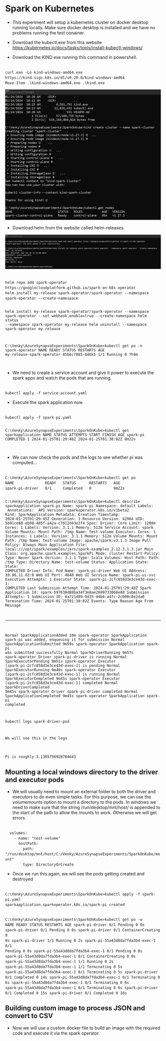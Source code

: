 # Spark on Kubernetes 

* This experiment will setup a kubernetes cluster on docker desktop running locally. Make sure docker desktop is installed and we have no problems running the test conainer. 

* Download the kubectl.exe from this website https://kubernetes.io/docs/tasks/tools/install-kubectl-windows/

* Download the KIND exe running this command in powershell.
<code>
curl.exe -Lo kind-windows-amd64.exe https://kind.sigs.k8s.io/dl/v0.20.0/kind-windows-amd64
Move-Item .\kind-windows-amd64.exe .\kind.exe
</code>

![alt text](kind-001.png "Create kubernetes cluster")

* Download helm from the website called helm-releases.


![alt text](kind-002.png "Create kubernetes cluster")

<code>
helm repo add spark-operator https://googlecloudplatform.github.io/spark-on-k8s-operator
helm install my-release spark-operator/spark-operator --namespace spark-operator --create-namespace

helm install my-release spark-operator/spark-operator --namespace spark-operator --set webhook.enable=true --create-namespace
helm status --namespace spark-operator my-release
helm uninstall --namespace spark-operator my-release

C:\Venky\AzureSynapseExperiments\SparkOnKube>kubectl get po -n spark-operator
NAME                                        READY   STATUS    RESTARTS   AGE
my-release-spark-operator-85bbc7865-846k5   1/1     Running   0          7h9m

</code>

* We need to create a service account and give it power to execute the spark apps and watch the pods that are running. 

<code>
kubectl apply -f service-account.yaml
</code>

* Execute the spark application now 
<code>
kubectl apply -f spark-pi.yaml

C:\Venky\AzureSynapseExperiments\SparkOnKube>kubectl get sparkapplication
NAME       STATUS      ATTEMPTS   START                  FINISH                 AGE
spark-pi   COMPLETED   1          2024-01-25T01:29:48Z   2024-01-25T01:30:02Z   8m22s

</code>

* We can now check the pods and the logs to see whether pi was computed...

<code>
C:\Venky\AzureSynapseExperiments\SparkOnKube>kubectl get po
NAME              READY   STATUS      RESTARTS   AGE
spark-pi-driver   0/1     Completed   0          9m22s

C:\Venky\AzureSynapseExperiments\SparkOnKube>kubectl describe sparkapplication spark-pi
Name:         spark-pi
Namespace:    default
Labels:       <none>
Annotations:  <none>
API Version:  sparkoperator.k8s.io/v1beta2
Kind:         SparkApplication
Metadata:
  Creation Timestamp:  2024-01-25T01:29:45Z
  Generation:          1
  Resource Version:    42964
  UID:                 5b91ce88-eb08-485f-a42a-c7812d43e3f4
Spec:
  Driver:
    Core Limit:  1200m
    Cores:       1
    Labels:
      Version:        3.1.1
    Memory:           512m
    Service Account:  spark
    Volume Mounts:
      Mount Path:  /tmp
      Name:        test-volume
  Executor:
    Cores:      1
    Instances:  1
    Labels:
      Version:  3.1.1
    Memory:     512m
    Volume Mounts:
      Mount Path:         /tmp
      Name:               test-volume
  Image:                  apache/spark:v3.1.3
  Image Pull Policy:      Always
  Main Application File:  local:///opt/spark/examples/jars/spark-examples_2.12-3.1.3.jar
  Main Class:             org.apache.spark.examples.SparkPi
  Mode:                   cluster
  Restart Policy:
    Type:         Never
  Spark Version:  3.1.1
  Type:           Scala
  Volumes:
    Host Path:
      Path:  /tmp
      Type:  Directory
    Name:    test-volume
Status:
  Application State:
    State:  COMPLETED
  Driver Info:
    Pod Name:             spark-pi-driver
    Web UI Address:       10.96.11.63:0
    Web UI Port:          4040
    Web UI Service Name:  spark-pi-ui-svc
  Execution Attempts:     1
  Executor State:
    spark-pi-2cfc858d3e3ce43d-exec-1:  COMPLETED
  Last Submission Attempt Time:        2024-01-25T01:29:48Z
  Spark Application Id:                spark-597638d88ba34f3e8ae2699733068e88
  Submission Attempts:                 1
  Submission ID:                       4a721489-9d35-44b4-a47c-2c000c8e2da0
  Termination Time:                    2024-01-25T01:30:02Z
Events:
  Type    Reason                     Age    From            Message
  ----    ------                     ----   ----            -------
  Normal  SparkApplicationAdded      10m    spark-operator  SparkApplication spark-pi was added, enqueuing it for submission
  Normal  SparkApplicationSubmitted  9m59s  spark-operator  SparkApplication spark-pi was submitted successfully
  Normal  SparkDriverRunning         9m57s  spark-operator  Driver spark-pi-driver is running
  Normal  SparkExecutorPending       9m51s  spark-operator  Executor [spark-pi-2cfc858d3e3ce43d-exec-1] is pending
  Normal  SparkExecutorRunning       9m49s  spark-operator  Executor [spark-pi-2cfc858d3e3ce43d-exec-1] is running
  Normal  SparkExecutorCompleted     9m45s  spark-operator  Executor [spark-pi-2cfc858d3e3ce43d-exec-1] completed
  Normal  SparkDriverCompleted       9m45s  spark-operator  Driver spark-pi-driver completed
  Normal  SparkApplicationCompleted  9m45s  spark-operator  SparkApplication spark-pi completed


kubectl logs spark-driver-pod 

We will see this in the logs

Pi is roughly 3.1385756928784643
</code>

## Mounting a local windows directory to the driver and executor pods

* We will usually need to mount an external folder to both the driver and executors to do even simple tasks. For this purpose, we can use the volumemounts option to mount a directory to the pods. In windows we need to make sure that the string /run/desktop/mnt/host/ is appended to the start of the path to allow the mounts to work. Otherwise we will get errors. 

<code>
  volumes:
    - name: "test-volume"
      hostPath:
        path: "/run/desktop/mnt/host/C:/Venky/AzureSynapseExperiments/SparkOnKube/mount"
        type: DirectoryOrCreate
</code>

* Once we run this again, we will see the pods getting created and destroyed

<code>
C:\Venky\AzureSynapseExperiments\SparkOnKube>kubectl apply -f spark-pi.yaml
sparkapplication.sparkoperator.k8s.io/spark-pi created

C:\Venky\AzureSynapseExperiments\SparkOnKube>kubectl get po -w
NAME              READY   STATUS    RESTARTS   AGE
spark-pi-driver   0/1     Pending   0          0s
spark-pi-driver   0/1     Pending   0          0s
spark-pi-driver   0/1     ContainerCreating   0          0s
spark-pi-driver   1/1     Running             0          2s
spark-pi-55a43d8da7fda3b4-exec-1   0/1     Pending             0          0s
spark-pi-55a43d8da7fda3b4-exec-1   0/1     Pending             0          0s
spark-pi-55a43d8da7fda3b4-exec-1   0/1     ContainerCreating   0          0s
spark-pi-55a43d8da7fda3b4-exec-1   1/1     Running             0          2s
spark-pi-55a43d8da7fda3b4-exec-1   1/1     Terminating         0          5s
spark-pi-55a43d8da7fda3b4-exec-1   0/1     Terminating         0          5s
spark-pi-driver                    0/1     Completed           0          14s
spark-pi-55a43d8da7fda3b4-exec-1   0/1     Terminating         0          6s
spark-pi-55a43d8da7fda3b4-exec-1   0/1     Terminating         0          6s
spark-pi-55a43d8da7fda3b4-exec-1   0/1     Terminating         0          6s
spark-pi-driver                    0/1     Completed           0          15s
spark-pi-driver                    0/1     Completed           0          16s
</code>

## Building custom image to process JSON and convert to CSV

* Now we will use a custom docker file to build an image with the required code and execute it via the spark operator.


